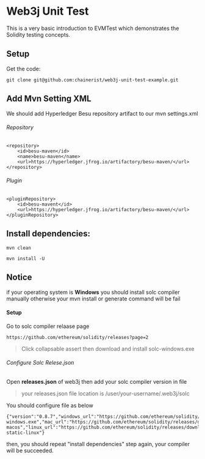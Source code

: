 # Web3j Unit Test

<p> This is a very basic introduction to EVMTest which demonstrates the Solidity testing concepts. </p>

## Setup
Get the code:

```
git clone git@github.com:chainerist/web3j-unit-test-example.git
```

## Add Mvn Setting XML

We should add Hyperledger Besu repository artifact to our mvn settings.xml

###### Repository
```
<repository>
    <id>besu-maven</id>
    <name>besu-maven</name>
    <url>https://hyperledger.jfrog.io/artifactory/besu-maven/</url>
</repository>
```

###### Plugin
```
<pluginRepository>
    <id>besu-mavent</id>
    <url>https://hyperledger.jfrog.io/artifactory/besu-maven/</url>
</pluginRepository>

```

## Install dependencies:

```
mvn clean

```

```
mvn install -U 

```

## Notice 

if your operating system is **Windows** you should install solc compiler manually otherwise your mvn install or generate command will be fail

#### Setup 

Go to solc compiler relaase page

```
https://github.com/ethereum/solidity/releases?page=2
```

> Click collapsable assert then download and install solc-windows.exe

###### Configure Solc Relese.json  

Open **releases.json** of web3j then add your solc compiler version in file

> your releases.json file location is /user/your-username/.web3j/solc

You should configure file as below

```
{"version":"0.8.7","windows_url":"https://github.com/ethereum/solidity/releases/download/v0.8.7/solc-windows.exe","mac_url":"https://github.com/ethereum/solidity/releases/download/v0.8.7/solc-macos","linux_url":"https://github.com/ethereum/solidity/releases/download/v0.8.7/solc-static-linux"}

```


then, you should repeat "install dependencies" step again, your compiler will be succeeded.
